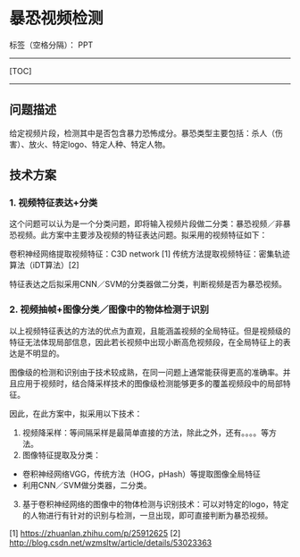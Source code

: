 # 暴恐视频检测

标签（空格分隔）： PPT

---
[TOC]

---
## 问题描述

给定视频片段，检测其中是否包含暴力恐怖成分。暴恐类型主要包括：杀人（伤害）、放火、特定logo、特定人种、特定人物。

## 技术方案

### 1. 视频特征表达+分类

这个问题可以认为是一个分类问题，即将输入视频片段做二分类：暴恐视频／非暴恐视频。此方案中主要涉及视频的特征表达问题。拟采用的视频特征如下：

卷积神经网络提取视频特征：C3D network [1]
传统方法提取视频特征：密集轨迹算法（iDT算法）[2]

特征表达之后拟采用CNN／SVM的分类器做二分类，判断视频是否为暴恐视频。

### 2. 视频抽帧+图像分类／图像中的物体检测于识别

以上视频特征表达的方法的优点为直观，且能涵盖视频的全局特征。但是视频级的特征无法体现局部信息，因此若长视频中出现小断高危视频段，在全局特征上的表达是不明显的。

图像级的检测和识别由于技术较成熟，在同一问题上通常能获得更高的准确率。并且应用于视频时，结合降采样技术的图像级检测能够更多的覆盖视频段中的局部特征。

因此，在此方案中，拟采用以下技术：

1. 视频降采样：等间隔采样是最简单直接的方法，除此之外，还有。。。。等方法。
2. 图像特征提取及分类：
- 卷积神经网络VGG，传统方法（HOG，pHash）等提取图像全局特征
- 利用CNN／SVM做分类器，二分类。
3. 基于卷积神经网络的图像中的物体检测与识别技术：可以对特定的logo，特定的人物进行有针对的识别与检测，一旦出现，即可直接判断为暴恐视频。


[1] https://zhuanlan.zhihu.com/p/25912625
[2] http://blog.csdn.net/wzmsltw/article/details/53023363

